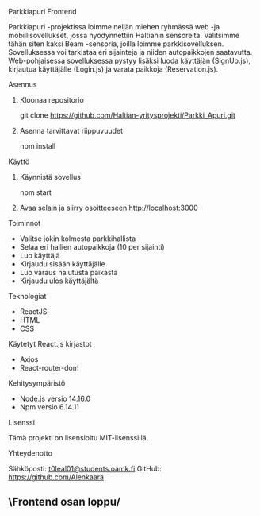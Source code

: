 Parkkiapuri Frontend

Parkkiapuri -projektissa loimme neljän miehen ryhmässä web -ja mobiilisovellukset, jossa hyödynnettiin Haltianin sensoreita. Valitsimme tähän siten kaksi Beam -sensoria, joilla loimme parkkisovelluksen. Sovelluksessa voi tarkistaa eri sijainteja ja niiden autopaikkojen saatavutta. Web-pohjaisessa sovelluksessa pystyy lisäksi luoda käyttäjän (SignUp.js), kirjautua käyttäjälle (Login.js) ja varata paikkoja (Reservation.js). 

Asennus

1. Kloonaa repositorio

    git clone https://github.com/Haltian-yritysprojekti/Parkki_Apuri.git

2. Asenna tarvittavat riippuvuudet

    npm install


Käyttö

1. Käynnistä sovellus

    npm start

2. Avaa selain ja siirry osoitteeseen http://localhost:3000


Toiminnot

- Valitse jokin kolmesta parkkihallista
- Selaa eri hallien autopaikkoja (10 per sijainti)
- Luo käyttäjä
- Kirjaudu sisään käyttäjälle
- Luo varaus halutusta paikasta
- Kirjaudu ulos käyttäjältä


Teknologiat

- ReactJS
- HTML
- CSS

Käytetyt React.js kirjastot

- Axios
- React-router-dom


Kehitysympäristö

- Node.js versio 14.16.0
- Npm versio 6.14.11


Lisenssi

Tämä projekti on lisensioitu MIT-lisenssillä.


Yhteydenotto

Sähköposti: t0leal01@students.oamk.fi
GitHub: https://github.com/Alenkaara


\Frontend osan loppu/
--------------------
